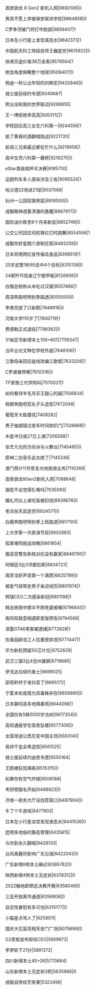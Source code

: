 首款骁龙 8 Gen2 新机入网|9892106|0

男孩不愿上学被保安架进学校|9864958|0

C罗争顶被门将打中脸部|9859407|1

日本在小行星上发现液态水|9842373|1

中国航天科工特级技师王巍逝世|9615922|0

快递员盗价值38万金条|9576564|1

绝佳角度俯瞰整个地球|9508407|0

杨迪一秒认出年轻的刘畊宏|9432846|0

骑士提前续约韦德|9340687|

熊出没和我的世界联动|9266955|

王一博拒绝举高高|9263112|1

学校回应高三女生六科第一|9244556|1

偷了黄昏的酒翻唱挑战|9221720|

航母三兄弟最近都在忙什么|9219958|1

高中生凭六科第一霸榜|9219275|0

eStar晋级挑杯半决赛|9185730|

这趟列车多人感染涉及三省|9095524|1

哈兰德22场进21球|9037069|

杭州一公园现银黑狐|8916500|0

成毅眼神透着清澈的愚蠢|8887917|0

国际油价跌至8个月来新低|8852748|0

公交公司回应司机等红灯时跳舞|8554556|1

成毅你好星期六录制花絮|8493259|0

日本将用网红宣传福岛食品|8398519|1

20岁武警1秒95击中4个目标|8315139|0

24架歼15现身辽宁舰甲板|8126906|0

白俄总统称从未吃过汉堡|8057466|1

周深奔跑吧特别季路透|8055000|0

李景亮提了只新鞋|7848918|0

河南大学110岁了|7806719|1

费德勒正式退役|7798362|0

31省区市新增本土159+601|7759347|

当毕业论文种在学校外面|7648106|1

江歌母亲回应底线改编江歌案|7633206|1

C罗或被停赛|7610316|0

TF家族三代学狗叫|7570021|1

如何看待羊毛月买王甜心的画|7556834|

杨颖奔跑吧双丸子头造型|7472048|

葡萄牙大胜捷克|7408282|

男子抽烟错过发车时间欲扒门|7328868|1

木星冲日或27日上演|7206268|1

张艺凡光的方向冰与火舞台|7145485|0

原神二创音乐会太绝了|7145336|

澳门预计11月恢复内地旅游业务|7110269|

首款骁龙8Gen2新机入网|7088648|

骆驼不会觉得扎嘴吗|7035093|

婚礼司仪上桌吃饭被扣钱|6939676|0

老兵张天武逝世|6924571|0

白鹿奔跑吧特别季上班路透|6917100|

上大学第一次表演节目|6902683|

孤掌难鸣挑战攻略|6861854|

俄高官警告称核对抗没有赢家|6849790|1

阿根廷3比0洪都拉斯|6834723|

周菲戈好声音第一个满票|6825799|0

被氢气球带走男子亲述经历|6801974|1

辉瑞CEO二次感染新冠|6801196|1

韩总统雨中撑伞不顾老婆被嘲|6796845|1

南风知我意相遇即爱版预告|6794569|

泄露GTA6黑客被逮捕|6772828|1

佐香园辟谣工人往酱里排泄|6771447|1

华为新机预留5G芯片位|6752629|

武汉三镇3比4沧州雄狮|6719685|

伊戈达拉续约勇士|6699025|

邵雨轩终于发抖音了|6695172|

宁夏本轮疫情为双毒株并存|6658880|0

日本静冈县多地降暴雨|6644268|1

全国仅有5株5000岁古树|6617354|0

高校通报学生宿舍坠楼|6577308|0

女篮球迷让悉尼变中国主场|6563140|

易烊千玺全黑造型|6561525|

骑士提前续约迪恩韦德|6550164|

王鹤棣狂炫辣条|6515315|0

如果你有空气炸锅|6506188|

考研预报名开始|6498923|0

济南一政务大厅设找茬窗口|6487904|0

牛了个牛游戏|6477903|

日本在小行星龙宫发现液态水|6441526|0

昆明多地临时静态管理|6435815|

与你到永久翻唱|6428133|

台风奥鹿将影响广东沿海|6422043|0

广东新增6例本土确诊|6385782|0

陕西新增4例本土无症状|6378312|0

2022触地即燃总决赛开赛|6358049|0

三亚开放离市通道|6356906|0

自恋性暴怒有多可怕|6315177|0

小猫差点骂人了|6258511|

国庆大花篮亮相天安门广场|6079899|0

G2老板宣布卸任CEO|5959873|

李梦砍下21分|5891372|

四川新增本土40+26|5770664|

山东新增本土无症状3例|5635966|0

成毅自带综艺笑果|5322496|

